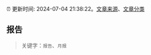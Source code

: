 :alarm_clock: 更新时间: 2024-07-04 21:38:22。[文章来源](/README.md)、[文章分类](/TAGS.md)

## 报告


> 关键字：`报告`、`月报`



